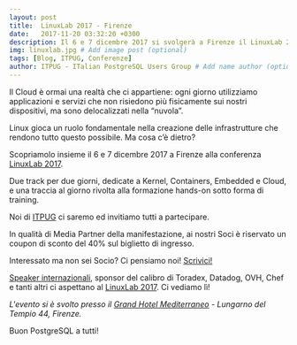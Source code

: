 ```yaml
---
layout: post
title:  LinuxLab 2017 - Firenze
date:   2017-11-20 03:32:20 +0300
description: Il 6 e 7 dicembre 2017 si svolgerà a Firenze il LinuxLab 2017. Due track per due giorni, dedicate a Kernel, Containers, Embedded e Cloud, e una traccia al giorno rivolta alla formazione hands-on sotto forma di training.  # Add post description (optional)
img: linuxlab.jpg # Add image post (optional)
tags: [Blog, ITPUG, Conferenze]
author: ITPUG - ITalian PostgreSQL Users Group # Add name author (optional)
---
```

Il Cloud è ormai una realtà che ci appartiene: ogni giorno utilizziamo applicazioni e servizi che non risiedono più fisicamente sui nostri dispositivi, ma sono delocalizzati nella “nuvola”.

Linux gioca un ruolo fondamentale nella creazione delle infrastrutture che rendono tutto questo possibile. Ma cosa c’è dietro?

Scopriamolo insieme il 6 e 7 dicembre 2017 a Firenze alla conferenza [LinuxLab 2017](https://2017.linux-lab.it/).

Due track per due giorni, dedicate a Kernel, Containers, Embedded e Cloud, e una traccia al giorno rivolta alla formazione hands-on sotto forma di training.

Noi di [ITPUG](http://www.itpug.org/index.it.html) ci saremo ed invitiamo tutti a partecipare.

In qualità di Media Partner della manifestazione, ai nostri Soci è riservato un coupon di sconto del 40% sul biglietto di ingresso.

Interessato ma non sei Socio? Ci pensiamo noi! [Scrivici!](mailto:info@itpug.org)

[Speaker internazionali](https://2017.linux-lab.it/speakers/), sponsor del calibro di Toradex, Datadog, OVH, Chef e tanti altri ci aspettano al [LinuxLab 2017](https://2017.linux-lab.it/). Ci vediamo lì!

_L'evento si è svolto presso il [Grand Hotel Mediterraneo](https://2017.linux-lab.it/where/) - Lungarno del Tempio 44, Firenze._

Buon PostgreSQL a tutti!
